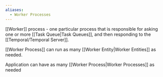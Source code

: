 ```yaml
---
aliases:
  - Worker Processes
---
```

[[Worker]] process - one particular process that is responsible for asking one or more [[Task Queue|Task Queues]], and then responding to the [[Temporal/Temporal Server]].

[[Worker Process]] can run as many [[Worker Entity|Worker Entities]] as needed.

Application can have as many [[Worker Process|Worker Processes]] as needed

